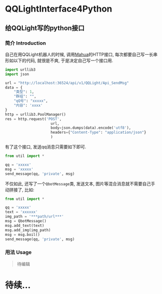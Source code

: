 # QQLightInterface4Python
## 给QQLight写的python接口

### 简介 Introduction
自己在用QQLight机器人的时候, 调用[Mahua](http://www.newbe.pro/2019/01/25/Newbe.Mahua/Start-With-Mahua-In-V2.0/)的HTTP接口, 
每次都要自己写一长串形如以下的代码, 就很是不爽, 于是决定自己写一个接口用.  
```python
import urllib3
import json

url = "http://localhost:36524/api/v1/QQLight/Api_SendMsg"
data = {
    "类型": 1,
    "群组": "",
    "qQ号": "xxxxx",
    "内容": 'xxxx'
}
http = urllib3.PoolManager()
res = http.request('POST',
                     url,
                     body=json.dumps(data).encode('utf8'),
                     headers={"Content-Type": "application/json"}
                     )
```

有了这个接口, 发送qq消息只需要如下即可.  
```python
from util import *

qq = 'xxxxx'
msg = 'xxxxx'
send_message(qq, 'private', msg)
```
不仅如此, 还写了一个`QbotMessage`类, 发送文本, 图片等混合消息就不需要自己手动拼接了, 比如:
```python
from util import *

qq = 'xxxxx'
text = 'xxxxxx'
img_path = '***path/url***'
msg = QbotMessage()
msg.add_text(text)
msg.add_img(img_path)
msg = msg.boil()
send_message(qq, 'private', msg)
```

### 用法 Usage
> 待编辑
   
      
      
# 待续...